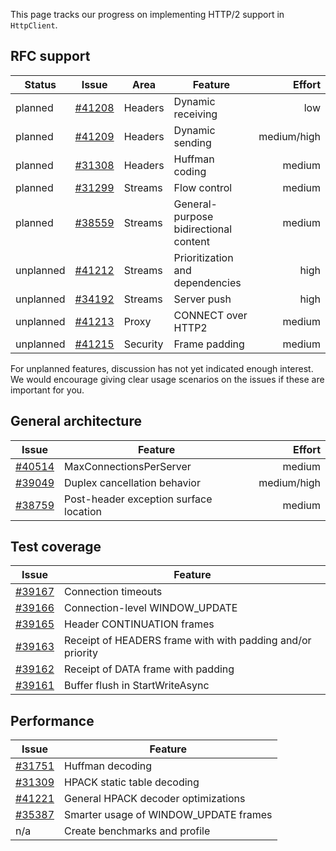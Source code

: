 This page tracks our progress on implementing HTTP/2 support in `HttpClient`.

## RFC support

| Status | Issue | Area | Feature | Effort |
| ------ | ----- | ---- | ------- | -----: |
| planned | [#41208](../issues/41208) | Headers | Dynamic receiving | low |
| planned | [#41209](../issues/41209) | Headers | Dynamic sending | medium/high |
| planned | [#31308](../issues/31308) | Headers | Huffman coding | medium |
| planned | [#31299](../issues/31299) | Streams | Flow control | medium |
| planned | [#38559](../issues/38559) | Streams | General-purpose bidirectional content | medium |
| unplanned | [#41212](../issues/41212) | Streams | Prioritization and dependencies | high |
| unplanned | [#34192](../issues/34192) | Streams | Server push | high |
| unplanned | [#41213](../issues/41213) | Proxy | CONNECT over HTTP2 | medium |
| unplanned | [#41215](../issues/41215) | Security | Frame padding | medium |

For unplanned features, discussion has not yet indicated enough interest. We would encourage giving clear usage scenarios on the issues if these are important for you.

## General architecture

| Issue | Feature | Effort |
| ----- | ------- | -----: |
| [#40514](../issues/40514) | MaxConnectionsPerServer | medium |
| [#39049](../issues/39049) | Duplex cancellation behavior | medium/high |
| [#38759](../issues/38759) | Post-header exception surface location | medium |

## Test coverage

| Issue | Feature |
| ----- | ------- |
| [#39167](../issues/39167) | Connection timeouts |
| [#39166](../issues/39166) | Connection-level WINDOW_UPDATE |
| [#39165](../issues/39165) | Header CONTINUATION frames |
| [#39163](../issues/39163) | Receipt of HEADERS frame with with padding and/or priority |
| [#39162](../issues/39162) | Receipt of DATA frame with padding |
| [#39161](../issues/39161) | Buffer flush in StartWriteAsync |

## Performance

| Issue | Feature |
| ----- | ------- |
| [#31751](../issues/31751) | Huffman decoding |
| [#31309](../issues/31309) | HPACK static table decoding |
| [#41221](../issues/41221) | General HPACK decoder optimizations |
| [#35387](../issues/35387) | Smarter usage of WINDOW_UPDATE frames |
| n/a | Create benchmarks and profile |